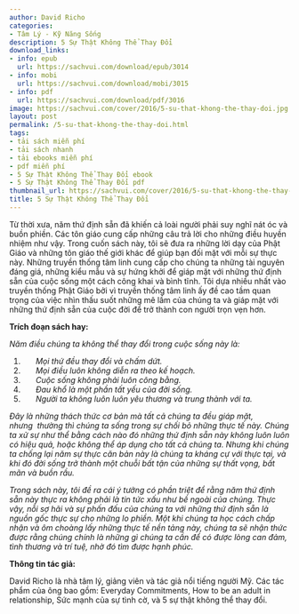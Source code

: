 ```yaml
---
author: David Richo
categories:
- Tâm Lý - Kỹ Năng Sống
description: 5 Sự Thật Không Thể Thay Đổi
download_links:
- info: epub
  url: https://sachvui.com/download/epub/3014
- info: mobi
  url: https://sachvui.com/download/mobi/3015
- info: pdf
  url: https://sachvui.com/download/pdf/3016
image: https://sachvui.com/cover/2016/5-su-that-khong-the-thay-doi.jpg
layout: post
permalink: /5-su-that-khong-the-thay-doi.html
tags:
- tải sách miễn phí
- tải sách nhanh
- tải ebooks miễn phí
- pdf miễn phí
- 5 Sự Thật Không Thể Thay Đổi ebook
- 5 Sự Thật Không Thể Thay Đổi pdf
thumbnail_url: https://sachvui.com/cover/2016/5-su-that-khong-the-thay-doi.jpg
title: 5 Sự Thật Không Thể Thay Đổi
---
```


 <div class="item-desc text-justify"> <p>Từ thời xưa, năm thứ định sẵn đã khiến cả loài người phải suy nghĩ nát óc và buồn phiền. Các tôn giáo cung cấp những câu trả lời cho những điều huyền nhiệm như vậy. Trong cuốn sách này, tôi sẽ đưa ra những lời dạy của Phật Giáo và những tôn giáo thế giới khác để giúp bạn đối mặt với mỗi sự thực này. Những truyền thống tâm linh cung cấp cho chúng ta những tài nguyên đáng giá, những kiểu mẫu và sự hứng khởi để giáp mặt với những thứ định sẵn của cuộc sống một cách công khai và bình tĩnh. Tôi dựa nhiều nhất vào truyền thống Phật Giáo bởi vì truyền thống tâm linh ấy đề cao tầm quan trọng của việc nhìn thấu suốt những mê lầm của chúng ta và giáp mặt với những thứ định sẵn của cuộc đời để trở thành con người trọn vẹn hơn.</p><p><strong>Trích đoạn sách hay:</strong></p><p><em>Năm điều chúng ta không thể thay đổi trong cuộc sống này là: </em></p><ol><li><em>      Mọi thứ đều thay đổi và chấm dứt.</em></li><li><em>      Mọi điều luôn không diễn ra theo kế hoạch.</em></li><li><em>      Cuộc sống không phải luôn công bằng.</em></li><li><em>      Đau khổ là một phần tất yếu của đời sống.</em></li><li><em>      Người ta không luôn luôn yêu thương và trung thành với ta.</em></li></ol><p><em>Đây là những thách thức cơ bản mà tất cả chúng ta đều giáp mặt, nhưng  thường thì chúng ta sống trong sự chối bỏ những thực tế này. Chúng ta xử sự như thể bằng cách nào đó những thứ định sẵn này không luôn luôn có hiệu quả, hoặc không thể áp dụng cho tất cả chúng ta. Nhưng khi chúng ta chống lại năm sự thực căn bản này là chúng ta kháng cự với thực tại, và khi đó đời sống trở thành một chuỗi bất tận của những sự thất vọng, bất mãn và buồn rầu.</em></p><p><em>Trong sách này, tôi đề ra cái ý tưởng có phần triệt để rằng năm thứ định sẵn này thực ra không phải là tin tức xấu như bề ngoài của chúng. Thực vậy, nỗi sợ hãi và sự phấn đấu của chúng ta với những thứ định sẵn là nguồn gốc thực sự cho những lo phiền. Một khi chúng ta học cách chấp nhận và ôm choàng lấy những thực tế nền tảng này, chúng ta sẽ nhận thức được rằng chúng chính là những gì chúng ta cần để có được lòng can đảm, tình thương và trí tuệ, nhờ đó tìm được hạnh phúc.</em></p><p><strong>Thông tin tác giả:</strong></p><p>David Richo là nhà tâm lý, giảng viên và tác giả nổi tiếng người Mỹ. Các tác phẩm của ông bao gồm: Everyday Commitments, How to be an adult in relationship, Sức mạnh của sự tình cờ, và 5 sự thật không thể thay đổi.</p> </div>